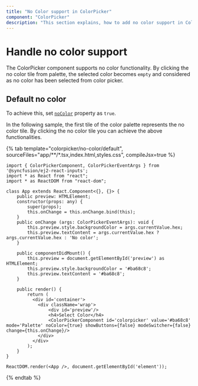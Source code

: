 ```yaml
---
title: "No Color support in ColorPicker"
component: "ColorPicker"
description: "This section explains, how to add no color support in ColorPicker"
---
```


# Handle no color support

The ColorPicker component supports no color functionality. By clicking the no color tile from palette, the selected color becomes `empty` and considered as no color has been selected from color picker.

## Default no color

To achieve this, set [`noColor`](../../api/color-picker#nocolor) property as `true`.

In the following sample, the first tile of the color palette represents the no color tile. By clicking the no color tile you can achieve the above functionalities.

{% tab template="colorpicker/no-color/default", sourceFiles="app/**/*.tsx,index.html,styles.css", compileJsx=true %}

```tsx
import { ColorPickerComponent, ColorPickerEventArgs } from '@syncfusion/ej2-react-inputs';
import * as React from "react";
import * as ReactDOM from "react-dom";

class App extends React.Component<{}, {}> {
    public preview: HTMLElement;
    constructor(props: any) {
        super(props);
        this.onChange = this.onChange.bind(this);
    }
    public onChange (args: ColorPickerEventArgs): void {
        this.preview.style.backgroundColor = args.currentValue.hex;
        this.preview.textContent = args.currentValue.hex ? args.currentValue.hex : 'No color';
    }

    public componentDidMount() {
        this.preview = document.getElementById('preview') as HTMLElement;
        this.preview.style.backgroundColor = '#ba68c8';
        this.preview.textContent = '#ba68c8';
    }

    public render() {
        return (
          <div id='container'>
            <div className='wrap'>
                <div id='preview'/>
                <h4>Select Color</h4>
                <ColorPickerComponent id='colorpicker' value='#ba68c8' mode='Palette' noColor={true} showButtons={false} modeSwitcher={false} change={this.onChange}/>
            </div>
          </div>
        );
    }
}

ReactDOM.render(<App />, document.getElementById('element'));
```

{% endtab %}

<!-- markdownlint-disable -->
<!-- ## Custom no color

The following sample show the color palette with custom no color option.

{% tab template="colorpicker/no-color/custom", sourceFiles="app/**/*.tsx,index.html,styles.css", compileJsx=true %}

```tsx
import * as React from "react";
import * as ReactDOM from "react-dom";
import { ColorPickerComponent, PaletteTileEventArgs, ColorPickerEventArgs } from '@syncfusion/ej2-react-inputs';
import { SplitButtonComponent } from '@syncfusion/ej2-react-splitbuttons';

class App extends React.Component<{}, {}> {
    public preview: HTMLElement;
    public splitBtn: SplitButtonComponent;
    public colorPicker: ColorPickerComponent;

    public presets: { [key: string]: string[] } = {
        'custom': ['#f44336', '#e91e63', '#9c27b0', '#673ab7', '#2196f3', '#03a9f4', '#00bcd4', '#009688', '#8bc34a', '#cddc39', '#ffeb3b', '#ffc107']
    };

    public beforeTileRender(args: PaletteTileEventArgs): void {
        args.element.classList.add('e-custom-tile');
    }

    public onChange (args: ColorPickerEventArgs): void {
        (document.querySelector(".e-split-btn .e-picker-icon") as HTMLElement).style.borderBottomColor = args.currentValue.hex;
        this.preview.style.backgroundColor = args.currentValue.hex;
        this.preview.textContent = args.currentValue.hex;
        if (this.splitBtn.element.getAttribute("aria-expanded")) {
            this.splitBtn.toggle();
            this.splitBtn.element.focus();
        }
    }

    public onCreated() {
        this.preview = document.getElementById('preview');
        this.preview.style.backgroundColor = '#ba68c8';
        this.preview.textContent = '#ba68c8';
        let proxy: any = this;
        document.getElementById('no-color').onclick = (): void => {
            //sets color picker value property to null
            proxy.setProperties({ 'value': '' }, true);
            (document.querySelector('.e-split-btn .e-picker-icon') as HTMLElement).style.borderBottomColor = 'transparent';
            proxy.preview.textContent = 'No color';
            proxy.preview.style.backgroundColor = 'transparent';
        }
    }

    render() {
        return (
          <div id='container'>
            <div className='wrap'>
                <ul id="target" tabindex="0">
                    <li className="e-item e-palette-item">
                        <ColorPickerComponent id='colorpicker' value='#f44336' mode='Palette' inline={true} columns={4} presetColors={this.presets} showButtons={false} modeSwitcher={false} beforeTileRender={this.beforeTileRender} change={this.onChange.bind(this)} created={this.onCreated}></ColorPickerComponent>
                    </li>
                    <li className="e-item" id="no-color" tabindex="-1">
                        <span className="e-menu-icon e-nocolor"></span>
                        No color
                    </li>
                </ul>
                <div>
                    <div id='preview'></div>
                    <h4>Select color</h4>
                    <SplitButtonComponent id='splitbtn' iconCss='e-cp-icons e-picker-icon' target='#target' ref={(scope) => { this.splitBtn = scope; }}></SplitButtonComponent>
                </div>
            </div>
          </div>
        );
    }
};
ReactDOM.render(<App />, document.getElementById('element'));
```

{% endtab %} -->